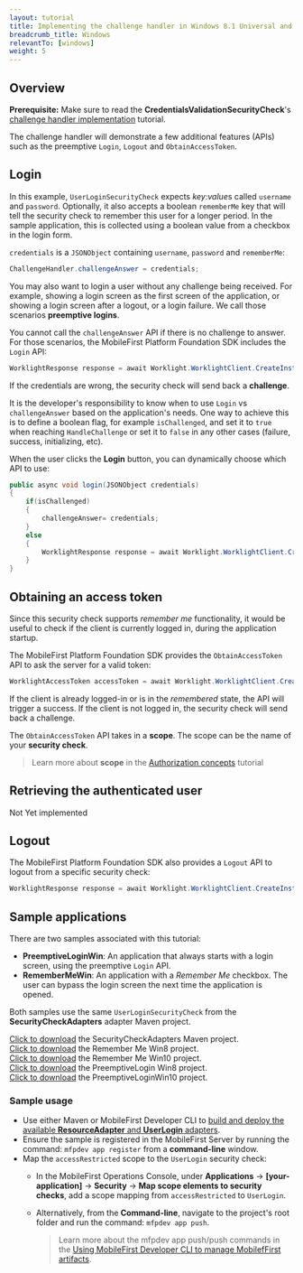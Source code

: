 ```yaml
---
layout: tutorial
title: Implementing the challenge handler in Windows 8.1 Universal and Windows 10 UWP applications
breadcrumb_title: Windows
relevantTo: [windows]
weight: 5
---
```

## Overview
**Prerequisite:** Make sure to read the **CredentialsValidationSecurityCheck**'s [challenge handler implementation](../../credentials-validation/android) tutorial.

The challenge handler will demonstrate a few additional features (APIs) such as the preemptive `Login`, `Logout` and `ObtainAccessToken`.

## Login
In this example, `UserLoginSecurityCheck` expects *key:value*s called `username` and `password`. Optionally, it also accepts a boolean `rememberMe` key that will tell the security check to remember this user for a longer period. In the sample application, this is collected using a boolean value from a checkbox in the login form.

`credentials` is a `JSONObject` containing `username`, `password` and `rememberMe`:

```c#
ChallengeHandler.challengeAnswer = credentials;
```

You may also want to login a user without any challenge being received. For example, showing a login screen as the first screen of the application, or showing a login screen after a logout, or a login failure. We call those scenarios **preemptive logins**.

You cannot call the `challengeAnswer` API if there is no challenge to answer. For those scenarios, the MobileFirst Platform Foundation SDK includes the `Login` API:

```csharp
WorklightResponse response = await Worklight.WorklightClient.CreateInstance().AuthorizationManager.Login(String securityCheckName, JObject credentials);
```

If the credentials are wrong, the security check will send back a **challenge**.

It is the developer's responsibility to know when to use `Login` vs `challengeAnswer` based on the application's needs. One way to achieve this is to define a boolean flag, for example `isChallenged`, and set it to `true` when reaching `HandleChallenge` or set it to `false` in any other cases (failure, success, initializing, etc).

When the user clicks the **Login** button, you can dynamically choose which API to use:

```csharp
public async void login(JSONObject credentials)
{
    if(isChallenged)
    {
        challengeAnswer= credentials;
    }
    else
    {
        WorklightResponse response = await Worklight.WorklightClient.CreateInstance().AuthorizationManager.Login(securityCheckName, credentials);
    }
}
```
## Obtaining an access token
Since this security check supports *remember me* functionality, it would be useful to check if the client is currently logged in, during the application startup.

The MobileFirst Platform Foundation SDK provides the `ObtainAccessToken` API to ask the server for a valid token:

```csharp
WorklightAccessToken accessToken = await Worklight.WorklightClient.CreateInstance().AuthorizationManager.ObtainAccessToken(String scope);
```

If the client is already logged-in or is in the *remembered* state, the API will trigger a success. If the client is not logged in, the security check will send back a challenge.

The `ObtainAccessToken` API takes in a **scope**. The scope can be the name of your **security check**.

> Learn more about **scope** in the [Authorization concepts](../../authorization-concepts) tutorial

## Retrieving the authenticated user
Not Yet implemented

## Logout
The MobileFirst Platform Foundation SDK also provides a `Logout` API to logout from a specific security check:

```csharp
WorklightResponse response = await Worklight.WorklightClient.CreateInstance().AuthorizationManager.Logout(securityCheckName);
```

## Sample applications
There are two samples associated with this tutorial:

- **PreemptiveLoginWin**: An application that always starts with a login screen, using the preemptive `Login` API.
- **RememberMeWin**: An application with a *Remember Me* checkbox. The user can bypass the login screen the next time the application is opened.

Both samples use the same `UserLoginSecurityCheck` from the **SecurityCheckAdapters** adapter Maven project.

[Click to download](https://github.com/MobileFirst-Platform-Developer-Center/SecurityCheckAdapters/tree/release80) the SecurityCheckAdapters Maven project.  
[Click to download](https://github.com/MobileFirst-Platform-Developer-Center/RememberMeWin8/tree/release80) the Remember Me Win8 project.  
[Click to download](https://github.com/MobileFirst-Platform-Developer-Center/RememberMeWin10/tree/release80) the Remember Me Win10 project.  
[Click to download](https://github.com/MobileFirst-Platform-Developer-Center/PreemptiveLoginWin8/tree/release80) the PreemptiveLogin Win8 project.  
[Click to download](https://github.com/MobileFirst-Platform-Developer-Center/PreemptiveLoginWin10/tree/release80) the PreemptiveLoginWin10 project.

### Sample usage

* Use either Maven or MobileFirst Developer CLI to [build and deploy the available **ResourceAdapter** and **UserLogin** adapters](../../../creating-adapters/).
* Ensure the sample is registered in the MobileFirst Server by running the command: `mfpdev app register` from a **command-line** window.
* Map the `accessRestricted` scope to the `UserLogin` security check:
    * In the MobileFirst Operations Console, under **Applications** → **[your-application]** → **Security** → **Map scope elements to security checks**, add a scope mapping from `accessRestricted` to `UserLogin`.
    * Alternatively, from the **Command-line**, navigate to the project's root folder and run the command: `mfpdev app push`.  

        > Learn more about the mfpdev app push/push commands in the [Using MobileFirst Developer CLI to manage MobilefFirst artifacts](../../../using-the-mfpf-sdk/using-mobilefirst-developer-cli-to-manage-mobilefirst-artifacts).
